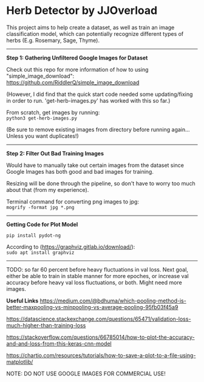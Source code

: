 # Herb Detector by JJOverload

This project aims to help create a dataset, as well as train an image classification model, which can potentially recognize different types of herbs (E.g. Rosemary, Sage, Thyme).

-----------------------------------

**Step 1: Gathering Unfiltered Google Images for Dataset**

Check out this repo for more information of how to using "simple_image_download":<br>
https://github.com/RiddlerQ/simple_image_download

(However, I did find that the quick start code needed some updating/fixing in order to run. 'get-herb-images.py' has worked with this so far.)

From scratch, get images by running:<br>
`python3 get-herb-images.py`

(Be sure to remove existing images from directory before running again... Unless you want duplicates!)

----------------------------------------------

**Step 2: Filter Out Bad Training Images**

Would have to manually take out certain images from the dataset since Google Images has both good and bad images for training.

Resizing will be done through the pipeline, so don't have to worry too much about that (from my experience).

Terminal command for converting png images to jpg:<br>
`mogrify -format jpg *.png`


-----------------------------------------------

**Getting Code for Plot Model**

`pip install pydot-ng`

According to (https://graphviz.gitlab.io/download/):<br>
`sudo apt install graphviz`

-----------------------------------------------
TODO:
so far 60 percent before heavy fluctuations in val loss. Next goal, either be able to train in stable manner for more epoches, or increase val accuracy before heavy val loss fluctuations, or both. Might need more images.


**Useful Links**
https://medium.com/@bdhuma/which-pooling-method-is-better-maxpooling-vs-minpooling-vs-average-pooling-95fb03f45a9

https://datascience.stackexchange.com/questions/65471/validation-loss-much-higher-than-training-loss

https://stackoverflow.com/questions/66785014/how-to-plot-the-accuracy-and-and-loss-from-this-keras-cnn-model

https://chartio.com/resources/tutorials/how-to-save-a-plot-to-a-file-using-matplotlib/


NOTE: DO NOT USE GOOGLE IMAGES FOR COMMERCIAL USE!

